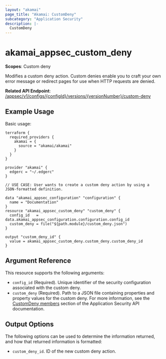 ```yaml
---
layout: "akamai"
page_title: "Akamai: CustomDeny"
subcategory: "Application Security"
description: |-
  CustomDeny
---
```


# akamai_appsec_custom_deny

**Scopes**: Custom deny

Modifies a custom deny action. Custom denies enable you to craft your own error message or redirect pages for use when HTTP requests are denied.

**Related API Endpoint**: [/appsec/v1/configs/{configId}/versions/{versionNumber}/custom-deny](https://developer.akamai.com/api/cloud_security/application_security/v1.html#putcustomdenyaction)

## Example Usage

Basic usage:

```
terraform {
  required_providers {
    akamai = {
      source = "akamai/akamai"
    }
  }
}

provider "akamai" {
  edgerc = "~/.edgerc"
}

// USE CASE: User wants to create a custom deny action by using a JSON-formatted definition.

data "akamai_appsec_configuration" "configuration" {
  name = "Documentation"
}
resource "akamai_appsec_custom_deny" "custom_deny" {
  config_id   = data.akamai_appsec_configuration.configuration.config_id
  custom_deny = file("${path.module}/custom_deny.json")
}

output "custom_deny_id" {
  value = akamai_appsec_custom_deny.custom_deny.custom_deny_id
}
```

## Argument Reference

This resource supports the following arguments:

- `config_id` (Required). Unique identifier of the security configuration associated with the custom deny.
- `custom_deny` (Required). Path to a JSON file containing properties and property values for the custom deny. For more information, see the [CustomDeny members](https://developer.akamai.com/api/cloud_security/application_security/v1.html#63df3de3) section of the Application Security API documentation.

## Output Options

The following options can be used to determine the information returned, and how that returned information is formatted:

- `custom_deny_id`. ID of the new custom deny action.

